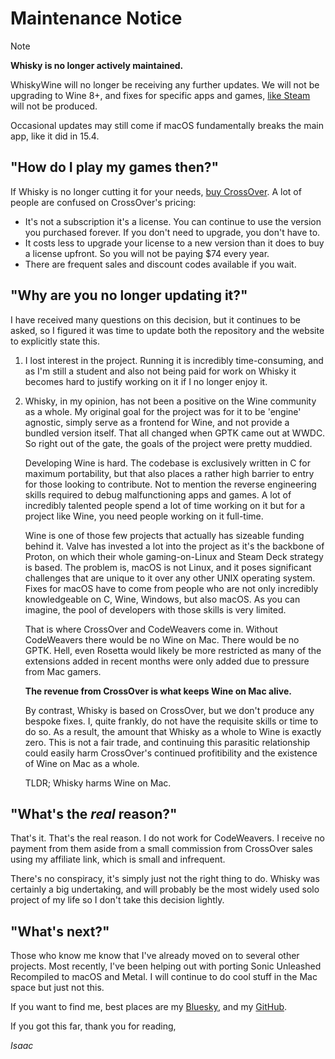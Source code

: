 # Maintenance Notice

> [!NOTE]
> **Whisky is no longer actively maintained.**

WhiskyWine will no longer be receiving any further updates. We will not be upgrading
to Wine 8+, and fixes for specific apps and games, [like Steam](./steam.md) will not be produced.

Occasional updates may still come if macOS fundamentally breaks the main app, like it did in 15.4.

## "How do I play my games then?"

If Whisky is no longer cutting it for your needs, [buy CrossOver](https://www.codeweavers.com/store?ad=1010).
A lot of people are confused on CrossOver's pricing:

- It's not a subscription it's a license. You can continue to use the version you purchased forever. If you don't need to upgrade, you don't have to.
- It costs less to upgrade your license to a new version than it does to buy a license upfront. So you will not be paying $74 every year.
- There are frequent sales and discount codes available if you wait.

## "Why are you no longer updating it?"

I have received many questions on this decision, but it continues to be asked, so I figured it was
time to update both the repository and the website to explicitly state this.

1. I lost interest in the project. Running it is incredibly time-consuming, and as I'm still a student
and also not being paid for work on Whisky it becomes hard to justify working on it if I no longer enjoy it.

2. Whisky, in my opinion, has not been a positive on the Wine community as a whole. My original
goal for the project was for it to be 'engine' agnostic, simply serve as a frontend for Wine, and not provide a bundled
version itself. That all changed when GPTK came out at WWDC. So right out of the gate, the goals of the project
were pretty muddied.

    Developing Wine is hard. The codebase is exclusively written in C for maximum portability, but that also
places a rather high barrier to entry for those looking to contribute. Not to mention the reverse engineering
skills required to debug malfunctioning apps and games. A lot of incredibly talented people spend a lot of time
working on it but for a project like Wine, you need people working on it full-time.

    Wine is one of those few projects that actually has sizeable funding behind it. Valve has invested a lot into 
the project as it's the backbone of Proton, on which their whole gaming-on-Linux and Steam Deck strategy is based.
The problem is, macOS is not Linux, and it poses significant challenges that are unique to it over any other UNIX
operating system. Fixes for macOS have to come from people who are not only incredibly knowledgeable on C, Wine, Windows,
but also macOS. As you can imagine, the pool of developers with those skills is very limited.

    That is where CrossOver and CodeWeavers come in. Without CodeWeavers there would be no Wine on Mac. There would be
no GPTK. Hell, even Rosetta would likely be more restricted as many of the extensions added in recent months
were only added due to pressure from Mac gamers.

    **The revenue from CrossOver is what keeps Wine on Mac alive.**

    By contrast, Whisky is based on CrossOver, but we don't produce any bespoke fixes. I, quite frankly, do not have
the requisite skills or time to do so. As a result, the amount that Whisky as a whole to Wine is exactly zero.
This is not a fair trade, and continuing this parasitic relationship could easily harm CrossOver's continued
profitibility and the existence of Wine on Mac as a whole.

    TLDR; Whisky harms Wine on Mac.

## "What's the *real* reason?"

That's it. That's the real reason. I do not work for CodeWeavers. I receive no payment from them aside
from a small commission from CrossOver sales using my affiliate link, which is small and infrequent.

There's no conspiracy, it's simply just not the right thing to do. Whisky was certainly a big undertaking,
and will probably be the most widely used solo project of my life so I don't take this decision lightly.

## "What's next?"

Those who know me know that I've already moved on to several other projects. Most recently, I've been helping out
with porting Sonic Unleashed Recompiled to macOS and Metal. I will continue to do cool stuff in the Mac space
but just not this.

If you want to find me, best places are my [Bluesky](https://bsky.app/profile/isaacmarovitz.com), and my [GitHub](https://github.com/IsaacMarovitz).

If you got this far, thank you for reading,

*Isaac*